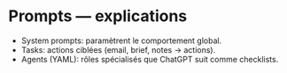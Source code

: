 # Prompts — explications
- System prompts: paramètrent le comportement global.
- Tasks: actions ciblées (email, brief, notes → actions).
- Agents (YAML): rôles spécialisés que ChatGPT suit comme checklists.

